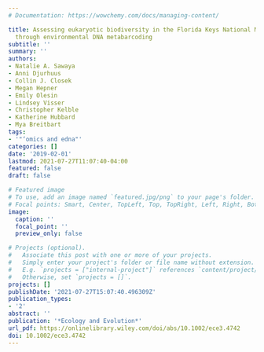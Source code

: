 ```yaml
---
# Documentation: https://wowchemy.com/docs/managing-content/

title: Assessing eukaryotic biodiversity in the Florida Keys National Marine Sanctuary
  through environmental DNA metabarcoding
subtitle: ''
summary: ''
authors:
- Natalie A. Sawaya
- Anni Djurhuus
- Collin J. Closek
- Megan Hepner
- Emily Olesin
- Lindsey Visser
- Christopher Kelble
- Katherine Hubbard
- Mya Breitbart
tags:
- '"‘omics and edna"'
categories: []
date: '2019-02-01'
lastmod: 2021-07-27T11:07:40-04:00
featured: false
draft: false

# Featured image
# To use, add an image named `featured.jpg/png` to your page's folder.
# Focal points: Smart, Center, TopLeft, Top, TopRight, Left, Right, BottomLeft, Bottom, BottomRight.
image:
  caption: ''
  focal_point: ''
  preview_only: false

# Projects (optional).
#   Associate this post with one or more of your projects.
#   Simply enter your project's folder or file name without extension.
#   E.g. `projects = ["internal-project"]` references `content/project/deep-learning/index.md`.
#   Otherwise, set `projects = []`.
projects: []
publishDate: '2021-07-27T15:07:40.496309Z'
publication_types:
- '2'
abstract: ''
publication: '*Ecology and Evolution*'
url_pdf: https://onlinelibrary.wiley.com/doi/abs/10.1002/ece3.4742
doi: 10.1002/ece3.4742
---
```

